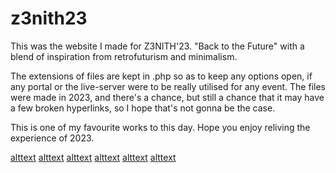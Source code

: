 # z3nith23
This was the website I made for Z3NITH'23. "Back to the Future" with a blend of inspiration from retrofuturism and minimalism.

The extensions of files are kept in .php so as to keep any options open, if any portal or the live-server were to be really utilised for any event.
The files were made in 2023, and there's a chance, but still a chance that it may have a few broken hyperlinks, so I hope that's not gonna be the case.

This is one of my favourite works to this day. Hope you enjoy reliving the experience of 2023.

[alttext](IMG/homepage1.jpeg)
[alttext](IMG/homepage2.jpeg)
[alttext](IMG/homepage3.jpeg)
[alttext](IMG/menupage1.jpeg)
[alttext](IMG/videopage1.jpeg)
[alttext](IMG/videopage2.jpeg)
